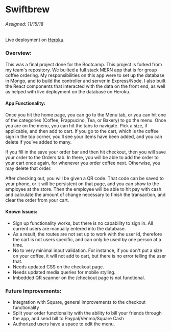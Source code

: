 # Swiftbrew
###### Assigned: 11/15/18

Live deployment on [Heroku](https://swiftbrew.herokuapp.com/home).

### Overview:
  This was a final project done for the Bootcamp. This project is forked from my team's repository. We builted a full stack MERN app that is for group coffee ordering. My responsibilities on this app were to set up the database in Mongo, and to build the controller and server in Express/Node. I also built the React components that interacted with the data on the front end, as well as helped with live deployment on the database on Heroku. 

#### App Functionality:
  Once you hit the home page, you can go to the Menu tab, or you can hit one of the categories (Coffee, Frappucino, Tea, or Bakery) to go the menu. Once you are on the menu, you can hit the tabs to navigate. Pick a size, if applicable, and then add to cart. If you go to the cart, which is the coffee sign in the top corner, you'll see your items have been added, and you can delete if you've added to many.
  
  If you fill in the save your order bar and then hit checkout, then you will save your order to the Orders tab. In there, you will be able to add the order to your cart once again, for whenever you order coffee next. Otherwise, you may delete that order.
  
  After checking out, you will be given a QR code. That code can be saved to your phone, or it will be persistent on that page, and you can show to the employee at the store. Then the employee will be able to hit pay with cash and calculate the amount of change necessary to finish the transaction, and clear the order from your cart.
  
#### Known Issues:
- Sign up functionality works, but there is no capability to sign in. All current users are manually entered into the database.
- As a result, the routes are not set up to work with the user id, therefore the cart is not users specific, and can only be used by one person at a time.
- No to very minimal input validation. For instance, if you don't put a size on your coffee, it will not add to cart, but there is no error telling the user that.
- Needs updated CSS on the checkout page.
- Needs updated media queries for mobile styling.
- Imbedded QR scanner on the /checkout page is not functional.

### Future Improvements:
- Integration with Square, general improvements to the checkout functionality
- Split your order functionality with the ability to bill your friends through the app, and send bill to Paypal/Venmo/Square Cash
- Authorized users have a space to edit the menu.
